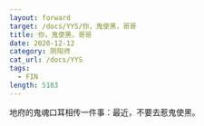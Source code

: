 ```yaml
---
layout: forward
target: /docs/YYS/你，鬼使黑，哥哥
title: 你，鬼使黑，哥哥
date: 2020-12-12
category: 阴阳师
cat_url: /docs/YYS
tags: 
  - FIN
length: 5183
---
```


地府的鬼魂口耳相传一件事：最近，不要去惹鬼使黑。
